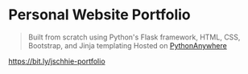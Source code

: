 # Personal Website Portfolio
> Built from scratch using Python's Flask framework, HTML, CSS, Bootstrap, and Jinja templating
> Hosted on [PythonAnywhere](https://jschhieportfolio.pythonanywhere.com/)

https://bit.ly/jschhie-portfolio
